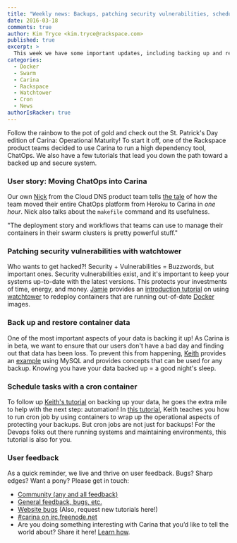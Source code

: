 ```yaml
---
title: "Weekly news: Backups, patching security vulnerabilities, scheduling tasks and a testimonial"
date: 2016-03-18
comments: true
author: Kim Tryce <kim.tryce@rackspace.com>
published: true
excerpt: >
  This week we have some important updates, including backing up and restoring container data, patching security vulnerabilities with watchtower, and scheduling tasks with a cron container.  We also have a guest post from a Rackspace team who uses Carina to run their ChatOps operation.
categories:
  - Docker
  - Swarm
  - Carina
  - Rackspace
  - Watchtower
  - Cron
  - News
authorIsRacker: true
---
```


Follow the rainbow to the pot of gold and check out the St. Patrick's Day edition of Carina: Operational Maturity!  To start it off, one of the Rackspace product teams decided to use Carina to run a high dependency tool, ChatOps.   We also have a few tutorials that lead you down the path toward a backed up and secure system.

### User story: Moving ChatOps into Carina

Our own [Nick](https://twitter.com/filler) from the Cloud DNS product team tells [the tale](https://getcarina.com/blog/moving-chatops-into-carina/) of how the team moved their entire ChatOps platform from Heroku to Carina in <i>one hour</i>. Nick also talks about the `makefile` command and its usefulness.

"The deployment story and workflows that teams can use to manage their containers in their swarm clusters is pretty powerful stuff."

### Patching security vulnerabilities with watchtower

Who wants to get hacked?! Security + Vulnerabilities = Buzzwords, but important ones.  Security vulnerabilities exist, and it's important to keep your systems up-to-date with the latest versions.  This protects your investments of time, energy, and money.  [Jamie](https://twitter.com/jamiehannaford) provides an [introduction tutorial](https://getcarina.com/docs/tutorials/patching-security-vulnerabilities/) on using [watchtower](https://github.com/getcarina/watchtower) to redeploy containers that are running out-of-date [Docker](https://www.docker.com/) images.

### Back up and restore container data

One of the most important aspects of your data is backing it up!  As Carina is in beta, we want to ensure that our users don't have a bad day and finding out that data has been loss.  To prevent this from happening, [Keith](https://twitter.com/ktbartholomew) provides an [example](https://getcarina.com/docs/tutorials/backup-restore-data/) using MySQL and provides concepts that can be used for any backup.  Knowing you have your data backed up = a good night's sleep.

### Schedule tasks with a cron container

To follow up [Keith's tutorial](https://getcarina.com/docs/tutorials/backup-restore-data/) on backing up your data, he goes the extra mile to help with the next step: automation! In [this tutorial](https://getcarina.com/docs/tutorials/schedule-tasks-cron/), Keith teaches you how to run cron job by using containers to wrap up the operational aspects of protecting your backups.  But cron jobs are not just for backups! For the Devops folks out there running systems and maintaining environments, this tutorial is also for you.    

### User feedback

As a quick reminder, we live and thrive on user feedback. Bugs? Sharp edges? Want a pony? Please get in touch:

* [Community (any and all feedback)](https://community.getcarina.com/)
* [General feedback, bugs, etc.](https://github.com/getcarina/feedback)
* [Website bugs](https://github.com/getcarina/getcarina.com/issues) (Also, request new tutorials here!)
* [#carina on irc.freenode.net](https://botbot.me/freenode/carina/)
* Are you doing something interesting with Carina that you’d like to tell the world about? Share it here! <a href="https://github.com/getcarina/getcarina.com/blob/master/CONTRIBUTING.md">Learn how</a>.
